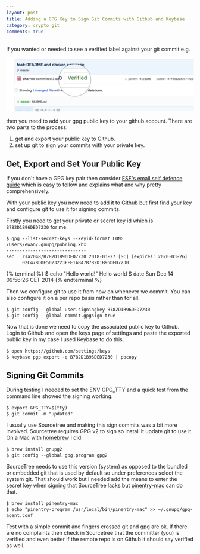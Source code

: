 ```yaml
---
layout: post
title: Adding a GPG Key to Sign Git Commits with Github and Keybase
category: crypto git
comments: true
---
```

If you wanted or needed to see a verified label against your git commit e.g.

<img src="/public/gpg-verified-commit.png" class="img-fluid">

then you need to add your gpg public key to your github account.  There are two parts to the process:
1. get and export your public key to Github.
2. set up git to sign your commits with your private key.

## Get, Export and Set Your Public Key
If you don't have a GPG key pair then consider [FSF's email self defence guide](https://emailselfdefense.fsf.org/en/) which is easy to follow and explains what and why pretty comprehensively.

With your public key you now need to add it to Github but first find your key and configure git to use it for signing commits.

Firstly you need to get your private or secret key id which is `B782D1B96DED7230` for me.

```
$ gpg --list-secret-keys --keyid-format LONG
/Users/ewan/.gnupg/pubring.kbx
------------------------------
sec   rsa2048/B782D1B96DED7230 2018-03-27 [SC] [expires: 2020-03-26]
      02C478D0E5023223FFE1ABA7B782D1B96DED7230
```
{% terminal %}
$ echo "Hello world!"
Hello world
$ date
Sun Dec 14 09:56:26 CET 2014
{% endterminal %}

Then we configure git to use it from now on whenever we commit.  You can also configure it on a per repo basis rather than for all.
```
$ git config --global user.signingkey B782D1B96DED7230
$ git config --global commit.gpgsign true
```

Now that is done we need to copy the associated public key to Github. Login to Github and open the keys page of settings and paste the exported public key in my case I used Keybase to do this.

```
$ open https://github.com/settings/keys
$ keybase pgp export -q B782D1B96DED7230 | pbcopy
```

## Signing Git Commits
During testing I needed to set the ENV GPG_TTY and a quick test from the command line showed the signing working.

```
$ export GPG_TTY=$(tty)
$ git commit -m "updated"
```

I usually use Sourcetree and making this sign commits was a bit more involved.  Sourcetree requires GPG v2 to sign so install it update git to use it.  On a Mac with [homebrew](https://brew.sh) I did:

```
$ brew install gnupg2
$ git config --global gpg.program gpg2
```

SourceTree needs to use this version (system) as opposed to the bundled or embedded git that is used by default so under preferences select the system git.  That should work but I needed add the means to enter the secret key when signing that SourceTree lacks but [pinentry-mac](https://formulae.brew.sh/formula/pinentry-mac) can do that.

```
$ brew install pinentry-mac
$ echo "pinentry-program /usr/local/bin/pinentry-mac" >> ~/.gnupg/gpg-agent.conf
```

Test with a simple commit and fingers crossed git and gpg are ok.  If there are no complaints then check in Sourcetree that the committer (you) is verified and even better if the remote repo is on Github it should say verified as well.
